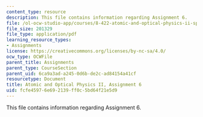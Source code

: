 ```yaml
---
content_type: resource
description: This file contains information regarding Assignment 6.
file: /ol-ocw-studio-app/courses/8-422-atomic-and-optical-physics-ii-spring-2013/fcfe45976e692139ff0c5bd64f21e5d9_MIT8_422S13_hw6.pdf
file_size: 201329
file_type: application/pdf
learning_resource_types:
- Assignments
license: https://creativecommons.org/licenses/by-nc-sa/4.0/
ocw_type: OCWFile
parent_title: Assignments
parent_type: CourseSection
parent_uid: 6ca9a3ad-a245-0d6b-de2c-ad84154a41cf
resourcetype: Document
title: Atomic and Optical Physics II, Assignment 6
uid: fcfe4597-6e69-2139-ff0c-5bd64f21e5d9
---
```

This file contains information regarding Assignment 6.